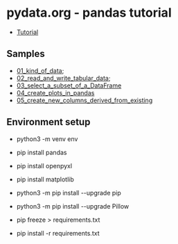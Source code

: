 # pydata.org - pandas tutorial 

- [Tutorial](https://pandas.pydata.org/docs/getting_started/intro_tutorials)

## Samples

- [01_kind_of_data](01_kind_of_data.py);
- [02_read_and_write_tabular_data](02_read_and_write_tabular_data.py);
- [03_select_a_subset_of_a_DataFrame](03_select_a_subset_of_a_DataFrame.py)
- [04_create_plots_in_pandas](04_create_plots_in_pandas.py)
- [05_create_new_columns_derived_from_existing](05_create_new_columns_derived_from_existing.py)

## Environment setup

- python3 -m venv env
- pip install pandas
- pip install openpyxl
- pip install matplotlib

- python3 -m pip install --upgrade pip
- python3 -m pip install --upgrade Pillow

- pip freeze > requirements.txt
- pip install -r requirements.txt
